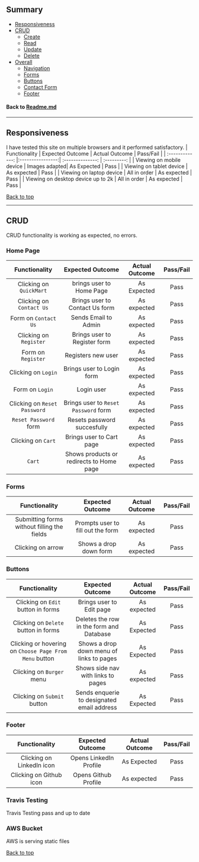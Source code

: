 ## Summary
* [Responsiveness](#responsiveness)
* [CRUD](#crud)
    * [Create](#create-advert)
    * [Read](#read-advert)
    * [Update](#update-advert)
    * [Delete](#delete-advert)
* [Overall](#overall)
    * [Navigation](#navigation)
    * [Forms](#forms)
    * [Buttons](#buttons)
    * [Contact Form](#contact_form)
    * [Footer](#footer)

#### Back to [Readme.md](https://github.com/alchemist2016/DjangoEcommerceProject/blob/master/README.md)

---

## Responsiveness
I have tested this site on multiple browsers and it performed satisfactory.
| Functionality | Expected Outcome | Actual Outcome | Pass/Fail |
| :-------------: |:----------------:| :--------------: | :---------: |
| Viewing on mobile device | Images adapted| As Expected | Pass |
| Viewing on tablet device | As expected | Pass |
| Viewing on laptop device | All in order | As expected | Pass |
| Viewing on desktop device up to 2k | All in order | As expected | Pass |

[Back to top](#summary)

---

## CRUD

CRUD functionality is working as expected, no errors.

### Home Page

| Functionality | Expected Outcome | Actual Outcome | Pass/Fail |
| :-------------: |:----------------:| :--------------: | :---------: |
| Clicking on `QuickMart`  | brings user to Home Page | As Expected | Pass |
| Clicking on `Contact Us` |Brings user to Contact Us form | As expected | Pass |
| Form on `Contact Us` |Sends Email to Admin | As expected | Pass |
| Clicking on `Register` |Brings user to Register form | As expected | Pass |
| Form on `Register` | Registers new user | As expected | Pass |
| Clicking on `Login` |Brings user to Login form | As expected | Pass |
| Form on `Login` | Login user | As expected | Pass |
| Clicking on `Reset Password` |Brings user to `Reset Password` form | As expected | Pass |
|`Reset Password` form |Resets password succesfully | As expected | Pass |
| Clicking on `Cart` |Brings user to Cart page | As expected | Pass |
|`Cart` | Shows products or redirects to Home page | As expected | Pass |

### Forms
| Functionality | Expected Outcome | Actual Outcome | Pass/Fail |
| :-------------: |:----------------:| :--------------: | :---------: |
| Submitting forms without filling the fields | Prompts user to fill out the form | As expected | Pass |
| Clicking on arrow | Shows a drop down form | As expected | Pass |

### Buttons
| Functionality | Expected Outcome | Actual Outcome | Pass/Fail |
| :-------------: |:----------------:| :--------------: | :---------: |
| Clicking on `Edit` button in forms | Brings user to Edit page | As expected | Pass |
| Clicking on `Delete` button in forms | Deletes the row in the form and Database | As Expected | Pass |
| Clicking or hovering on `Choose Page From Menu` button | Shows a drop down menu of links to pages | As Expected | Pass |
| Clicking on `Burger` menu | Shows side nav with links to pages | As expected | Pass |
| Clicking on  `Submit` button | Sends enquerie to designated email address | As Expected | Pass |


### Footer 
| Functionality | Expected Outcome | Actual Outcome | Pass/Fail |
| :-------------: |:----------------:| :--------------: | :---------: |
| Clicking on LinkedIn icon | Opens LinkedIn Profile | As Expected | Pass |
| Clicking on Github icon  | Opens Github Profile | As expected | Pass |

### Travis Testing
Travis Testing pass and up to date

### AWS Bucket
AWS is serving static files 


[Back to top](#summary)

